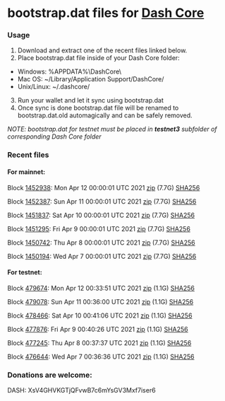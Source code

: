 # bootstrap.dat files for [Dash Core](https://github.com/dashpay/dash)

### Usage

1. Download and extract one of the recent files linked below.
2. Place bootstrap.dat file inside of your Dash Core folder:
 - Windows: %APPDATA%\DashCore\
 - Mac OS: ~/Library/Application Support/DashCore/
 - Unix/Linux: ~/.dashcore/
3. Run your wallet and let it sync using bootstrap.dat
4. Once sync is done bootstrap.dat file will be renamed to bootstrap.dat.old automagically and can be safely removed.

_NOTE: bootstrap.dat for testnet must be placed in **testnet3** subfolder of corresponding Dash Core folder_

### Recent files

#### For mainnet:

Block [1452938](https://insight.dash.org/insight/block/0000000000000009c30781027f0de73dffce89fe8e7796db8cb53a0f7cc685da): Mon Apr 12 00:00:01 UTC 2021 [zip](https://dash-bootstrap.ams3.digitaloceanspaces.com/mainnet/2021-04-12/bootstrap.dat.zip) (7.7G) [SHA256](https://dash-bootstrap.ams3.digitaloceanspaces.com/mainnet/2021-04-12/sha256.txt)

Block [1452387](https://insight.dash.org/insight/block/00000000000000006186c8f3276344dec8cf6b6ea6e324e2fc9578318f24a404): Sun Apr 11 00:00:01 UTC 2021 [zip](https://dash-bootstrap.ams3.digitaloceanspaces.com/mainnet/2021-04-11/bootstrap.dat.zip) (7.7G) [SHA256](https://dash-bootstrap.ams3.digitaloceanspaces.com/mainnet/2021-04-11/sha256.txt)

Block [1451837](https://insight.dash.org/insight/block/000000000000001322298bb1882f9aad22ec410f76d3e0b834f301efc5e26f8e): Sat Apr 10 00:00:01 UTC 2021 [zip](https://dash-bootstrap.ams3.digitaloceanspaces.com/mainnet/2021-04-10/bootstrap.dat.zip) (7.7G) [SHA256](https://dash-bootstrap.ams3.digitaloceanspaces.com/mainnet/2021-04-10/sha256.txt)

Block [1451295](https://insight.dash.org/insight/block/0000000000000002ab4584862c24c4b5cf3bc18fecc7f373e256f6d0add85b48): Fri Apr  9 00:00:01 UTC 2021 [zip](https://dash-bootstrap.ams3.digitaloceanspaces.com/mainnet/2021-04-09/bootstrap.dat.zip) (7.7G) [SHA256](https://dash-bootstrap.ams3.digitaloceanspaces.com/mainnet/2021-04-09/sha256.txt)

Block [1450742](https://insight.dash.org/insight/block/0000000000000010e5ac99edc5c650ae3f9d567217b1297068aea1f0e39b6a72): Thu Apr  8 00:00:01 UTC 2021 [zip](https://dash-bootstrap.ams3.digitaloceanspaces.com/mainnet/2021-04-08/bootstrap.dat.zip) (7.7G) [SHA256](https://dash-bootstrap.ams3.digitaloceanspaces.com/mainnet/2021-04-08/sha256.txt)

Block [1450194](https://insight.dash.org/insight/block/0000000000000002ac066bc1b5948b94a010e7409bef67072bfa2807a0d06895): Wed Apr  7 00:00:01 UTC 2021 [zip](https://dash-bootstrap.ams3.digitaloceanspaces.com/mainnet/2021-04-07/bootstrap.dat.zip) (7.7G) [SHA256](https://dash-bootstrap.ams3.digitaloceanspaces.com/mainnet/2021-04-07/sha256.txt)


#### For testnet:

Block [479674](https://testnet-insight.dashevo.org/insight/block/000000a4fb1ee19081a7637020680e7290ae386e06d18f6d9f10cf7493214152): Mon Apr 12 00:33:51 UTC 2021 [zip](https://dash-bootstrap.ams3.digitaloceanspaces.com/testnet/2021-04-12/bootstrap.dat.zip) (1.1G) [SHA256](https://dash-bootstrap.ams3.digitaloceanspaces.com/testnet/2021-04-12/sha256.txt)

Block [479078](https://testnet-insight.dashevo.org/insight/block/0000010f42e13a5f260c1971e981b74b71bc33fb223b2115b748329ea2a823ff): Sun Apr 11 00:36:00 UTC 2021 [zip](https://dash-bootstrap.ams3.digitaloceanspaces.com/testnet/2021-04-11/bootstrap.dat.zip) (1.1G) [SHA256](https://dash-bootstrap.ams3.digitaloceanspaces.com/testnet/2021-04-11/sha256.txt)

Block [478466](https://testnet-insight.dashevo.org/insight/block/0000006961cca272974faf1d96fea962cef6d8d1d06e2d359ceb9b25144a3b96): Sat Apr 10 00:41:06 UTC 2021 [zip](https://dash-bootstrap.ams3.digitaloceanspaces.com/testnet/2021-04-10/bootstrap.dat.zip) (1.1G) [SHA256](https://dash-bootstrap.ams3.digitaloceanspaces.com/testnet/2021-04-10/sha256.txt)

Block [477876](https://testnet-insight.dashevo.org/insight/block/000001ec54a3ca500e2ebba5ed178a879ade22ed9762e059d2e41412805d12ca): Fri Apr  9 00:40:26 UTC 2021 [zip](https://dash-bootstrap.ams3.digitaloceanspaces.com/testnet/2021-04-09/bootstrap.dat.zip) (1.1G) [SHA256](https://dash-bootstrap.ams3.digitaloceanspaces.com/testnet/2021-04-09/sha256.txt)

Block [477245](https://testnet-insight.dashevo.org/insight/block/00000005ed28452678f1adefbbf062d5e7ed1c6e6b421a7ccf7dc54cda7f7ac4): Thu Apr  8 00:37:37 UTC 2021 [zip](https://dash-bootstrap.ams3.digitaloceanspaces.com/testnet/2021-04-08/bootstrap.dat.zip) (1.1G) [SHA256](https://dash-bootstrap.ams3.digitaloceanspaces.com/testnet/2021-04-08/sha256.txt)

Block [476644](https://testnet-insight.dashevo.org/insight/block/000001b180db83129d03fae87678b920a3207b8d29a2a25ec945a78384a55cbf): Wed Apr  7 00:36:36 UTC 2021 [zip](https://dash-bootstrap.ams3.digitaloceanspaces.com/testnet/2021-04-07/bootstrap.dat.zip) (1.1G) [SHA256](https://dash-bootstrap.ams3.digitaloceanspaces.com/testnet/2021-04-07/sha256.txt)


### Donations are welcome:

DASH: XsV4GHVKGTjQFvwB7c6mYsGV3Mxf7iser6
